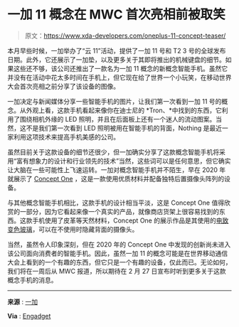 # 一加 11 概念在 MWC 首次亮相前被取笑

> 原文：<https://www.xda-developers.com/oneplus-11-concept-teaser/>

本月早些时候，一加举办了“云 11”活动，提供了一加 11 号和 T2 3 号的全球发布日期。此外，它还展示了一加垫，以及更多关于其即将推出的机械键盘的细节。如果这些还不够，该公司还推出了一款名为一加 11 概念的新概念智能手机。虽然它并没有在活动中花太多时间在手机上，但它现在给了世界一个小玩笑，在移动世界大会首次亮相之前分享了该设备的图像。

一加决定与新闻媒体分享一些智能手机的图片，让我们第一次看到一加 11 号的概念。从外观上看，这款手机看起来像你在迪士尼的 *Tron、*中找到的东西，它利用了围绕相机外缘的 LED 照明，并且在后面板上还有一个迷人的流动图案。当然，这不是我们第一次看到 LED 照明被用在智能手机的背面，Nothing 是最近一家利用这项技术来提高手机美感的公司。

虽然目前关于这款设备的细节还很少，但一加确实分享了这款概念智能手机将采用“富有想象力的设计和行业领先的技术”当然，这些词可以是任何意思，但它确实让大脑在一些可能性上飞速运转。一加对概念智能手机并不陌生，早在 2020 年就展示了 [Concept One](https://www.xda-developers.com/oneplus-concept-one-in-person-10-cities/) ，这是一款使用优质材料并配备独特后置摄像头阵列的设备。

与其他概念智能手机相比，这款手机的设计相当平淡，这是 Concept One 值得欣赏的一部分，因为它看起来像一个真实的产品，就像商店货架上很容易找到的东西。这款手机使用了皮革等天然材料，Concept One 的展示作品是其使用的[电致变色玻璃](https://www.xda-developers.com/oneplus-concept-one-invisible-camera/)，可以在不使用时隐藏背面的摄像头。

当然，虽然令人印象深刻，但在 2020 年的 Concept One 中发现的创新尚未进入该公司面向消费者的智能手机。因此，虽然一加 11 的概念可能是在世界移动通信大会上看到的一个有趣的东西，但它只是一个有趣的设备，仅此而已。无论如何，我们将在一周后从 MWC 报道，所以期待在 2 月 27 日宣布时听到更多关于这款概念手机的消息。

* * *

**来源** : [一加](https://community.oneplus.com/thread/1270722819470655495)

**Via** : [Engadget](https://www.engadget.com/the-oneplus-11-concept-will-feature-a-flowing-back-with-blue-lighting-130008351.html)